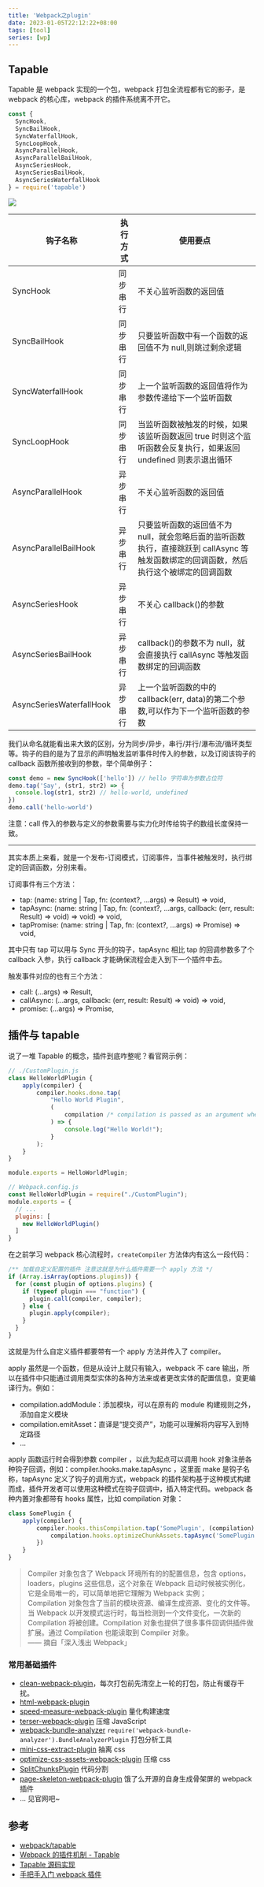```yaml
---
title: 'Webpack之plugin'
date: 2023-01-05T22:12:22+08:00
tags: [tool]
series: [wp]
---
```


## Tapable

Tapable 是 webpack 实现的一个包，webpack 打包全流程都有它的影子，是 webpack 的核心库，webpack 的插件系统离不开它。

```js
const {
  SyncHook,
  SyncBailHook,
  SyncWaterfallHook,
  SyncLoopHook,
  AsyncParallelHook,
  AsyncParallelBailHook,
  AsyncSeriesHook,
  AsyncSeriesBailHook,
  AsyncSeriesWaterfallHook
} = require('tapable')
```

![](https://cdn.jsdelivr.net/gh/yokiizx/picgo@main/img/202301301354638.webp)

| 钩子名称                 | 执行方式 | 使用要点                                                                                                                               |
| ------------------------ | -------- | -------------------------------------------------------------------------------------------------------------------------------------- |
| SyncHook                 | 同步串行 | 不关心监听函数的返回值                                                                                                                 |
| SyncBailHook             | 同步串行 | 只要监听函数中有一个函数的返回值不为 null,则跳过剩余逻辑                                                                               |
| SyncWaterfallHook        | 同步串行 | 上一个监听函数的返回值将作为参数传递给下一个监听函数                                                                                   |
| SyncLoopHook             | 同步串行 | 当监听函数被触发的时候，如果该监听函数返回 true 时则这个监听函数会反复执行，如果返回 undefined 则表示退出循环                          |
| AsyncParallelHook        | 异步串行 | 不关心监听函数的返回值                                                                                                                 |
| AsyncParallelBailHook    | 异步串行 | 只要监听函数的返回值不为 null，就会忽略后面的监听函数执行，直接跳跃到 callAsync 等触发函数绑定的回调函数，然后执行这个被绑定的回调函数 |
| AsyncSeriesHook          | 异步串行 | 不关心 callback()的参数                                                                                                                |
| AsyncSeriesBailHook      | 异步串行 | callback()的参数不为 null，就会直接执行 callAsync 等触发函数绑定的回调函数                                                             |
| AsyncSeriesWaterfallHook | 异步串行 | 上一个监听函数的中的 callback(err, data)的第二个参数,可以作为下一个监听函数的参数                                                      |

我们从命名就能看出来大致的区别，分为同步/异步，串行/并行/瀑布流/循环类型等。钩子的目的是为了显示的声明触发监听事件时传入的参数，以及订阅该钩子的 callback 函数所接收到的参数，举个简单例子：

```JavaScript
const demo = new SyncHook(['hello']) // hello 字符串为参数占位符
demo.tap('Say', (str1, str2) => {
  console.log(str1, str2) // hello-world, undefined
})
demo.call('hello-world')
```

注意：call 传入的参数与定义的参数需要与实力化时传给钩子的数组长度保持一致。

---

其实本质上来看，就是一个发布-订阅模式，订阅事件，当事件被触发时，执行绑定的回调函数，分别来看。

订阅事件有三个方法：

- tap: (name: string | Tap, fn: (context?, ...args) => Result) => void,
- tapAsync: (name: string | Tap, fn: (context?, ...args, callback: (err, result: Result) => void) => void) => void,
- tapPromise: (name: string | Tap, fn: (context?, ...args) => Promise<Result>) => void,

其中只有 tap 可以用与 Sync 开头的钩子，tapAsync 相比 tap 的回调参数多了个 callback 入参，执行 callback 才能确保流程会走入到下一个插件中去。

触发事件对应的也有三个方法：

- call: (...args) => Result,
- callAsync: (...args, callback: (err, result: Result) => void) => void,
- promise: (...args) => Promise<Result>,

## 插件与 tapable

说了一堆 Tapable 的概念，插件到底咋整呢？看官网示例：

```JavaScript
// ./CustomPlugin.js
class HelloWorldPlugin {
	apply(compiler) {
		compiler.hooks.done.tap(
			"Hello World Plugin",
			(
				compilation /* compilation is passed as an argument when done hook is tapped.  */
			) => {
				console.log("Hello World!");
			}
		);
	}
}

module.exports = HelloWorldPlugin;

// Webpack.config.js
const HelloWorldPlugin = require("./CustomPlugin");
module.exports = {
  // ...
  plugins: [
    new HelloWorldPlugin()
  ]
}
```

在之前学习 webpack 核心流程时，`createCompiler` 方法体内有这么一段代码：

```JavaScript
/** 加载自定义配置的插件 注意这就是为什么插件需要一个 apply 方法 */
if (Array.isArray(options.plugins)) {
  for (const plugin of options.plugins) {
    if (typeof plugin === "function") {
      plugin.call(compiler, compiler);
    } else {
      plugin.apply(compiler);
    }
  }
}
```

这就是为什么自定义插件都要带有一个 apply 方法并传入了 compiler。

apply 虽然是一个函数，但是从设计上就只有输入，webpack 不 care 输出，所以在插件中只能通过调用类型实体的各种方法来或者更改实体的配置信息，变更编译行为。例如：

- compilation.addModule：添加模块，可以在原有的 module 构建规则之外，添加自定义模块
- compilation.emitAsset：直译是“提交资产”，功能可以理解将内容写入到特定路径
- ...

apply 函数运行时会得到参数 compiler ，以此为起点可以调用 hook 对象注册各种钩子回调，例如：compiler.hooks.make.tapAsync ，这里面 make 是钩子名称，tapAsync 定义了钩子的调用方式，webpack 的插件架构基于这种模式构建而成，插件开发者可以使用这种模式在钩子回调中，插入特定代码。webpack 各种内置对象都带有 hooks 属性，比如 compilation 对象：

```JavaScript
class SomePlugin {
    apply(compiler) {
        compiler.hooks.thisCompilation.tap('SomePlugin', (compilation) => {
            compilation.hooks.optimizeChunkAssets.tapAsync('SomePlugin', ()=>{});
        })
    }
}
```

> Compiler 对象包含了 Webpack 环境所有的的配置信息，包含 options，loaders，plugins 这些信息，这个对象在 Webpack 启动时候被实例化，它是全局唯一的，可以简单地把它理解为 Webpack 实例；  
> Compilation 对象包含了当前的模块资源、编译生成资源、变化的文件等。当 Webpack 以开发模式运行时，每当检测到一个文件变化，一次新的 Compilation 将被创建。Compilation 对象也提供了很多事件回调供插件做扩展。通过 Compilation 也能读取到 Compiler 对象。  
> —— 摘自「深入浅出 Webpack」

### 常用基础插件

- [clean-webpack-plugin](https://github.com/johnagan/clean-webpack-plugin)，每次打包前先清空上一轮的打包，防止有缓存干扰。
- [html-webpack-plugin](https://github.com/jantimon/html-webpack-plugin)
- [speed-measure-webpack-plugin](https://github.com/stephencookdev/speed-measure-webpack-plugin) 量化构建速度
- [terser-webpack-plugin](https://github.com/webpack-contrib/terser-webpack-plugin) 压缩 JavaScript
- [webpack-bundle-analyzer](https://github.com/webpack-contrib/webpack-bundle-analyzer) `require('webpack-bundle-analyzer').BundleAnalyzerPlugin` 打包分析工具
- [mini-css-extract-plugin]() 抽离 css
- [optimize-css-assets-webpack-plugin]() 压缩 css
- [SplitChunksPlugin](https://webpack.docschina.org/plugins/split-chunks-plugin) 代码分割
- [page-skeleton-webpack-plugin](https://github.com/ElemeFE/page-skeleton-webpack-plugin) 饿了么开源的自身生成骨架屏的 webpack 插件
- ... 见官网吧~

## 参考

- [webpack/tapable](https://github.com/webpack/tapable)
- [Webpack 的插件机制 - Tapable](https://mp.weixin.qq.com/s/qWq46-7EJb0Byo1H3SDHCg)
- [Tapable 源码实现](https://juejin.cn/post/7040982789650382855#heading-24)
- [手把手入门 webpack 插件](https://mp.weixin.qq.com/s/sbrTQb5BCtStsu54WZlPbQ)
